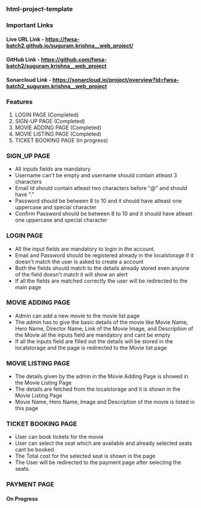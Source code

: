 ### html-project-template

### Important Links

#### Live URL Link - https://fwsa-batch2.github.io/suguram.krishna__web_project/
#### GitHub Link - https://github.com/fwsa-batch2/suguram.krishna__web_project
#### Sonarcloud Link - https://sonarcloud.io/project/overview?id=fwsa-batch2_suguram.krishna__web_project 

### Features

1. LOGIN PAGE (Completed)
2. SIGN-UP PAGE (Completed)
3. MOVIE ADDING PAGE (Completed)
4. MOVIE LISTING PAGE (Completed)
5. TICKET BOOKING PAGE (In progress)


### SIGN_UP PAGE

* All inputs fields are mandatory
* Username can't be empty and username should contain atleast 3 characters 
* Email Id should contain atleast two characters before "@" and should have "."
* Password should be between 8 to 10 and it should have atleast one uppercase and special character
* Confirm Password should be between 8 to 10 and it should have atleast one uppercase and special character

### LOGIN PAGE

* All the input fields are mandatory to login in the account.
* Email and Password should be registered already in the localstorage if it doesn't match the user is asked to create a account
* Both the fields should match to the details already stored even anyone of the field doesn't match it will show an alert
* If all the fields are matched correctly the user will be redirected to the main page

### MOVIE ADDING PAGE

* Admin can add a new movie to the movie list page
* The admin has to give the basic details of the movie like Movie Name, Hero Name, Director Name, Link of the Movie Image, and Description of the Movie all the inputs field are mandatory and cant be empty
* If all the inputs field are filled out the details will be stored in the localstorage and the page is redirected to the Movie list page

### MOVIE LISTING PAGE

* The details given by the admin in the Movie Adding Page is showed in the Movie Listing Page
* The details are fetched from the localstorage and it is shown in the Movie Listing Page
* Movie Name, Hero Name, Image and Description of the movie is listed in this page

### TICKET BOOKING PAGE
* User can book tickets for the movie
* User can select the seat which are available and already selected seats cant be booked
* The Total cost for the selected seat is shown in the page 
* The User will be redirected to the payment page after selecting the seats.

### PAYMENT PAGE
#### On Progress